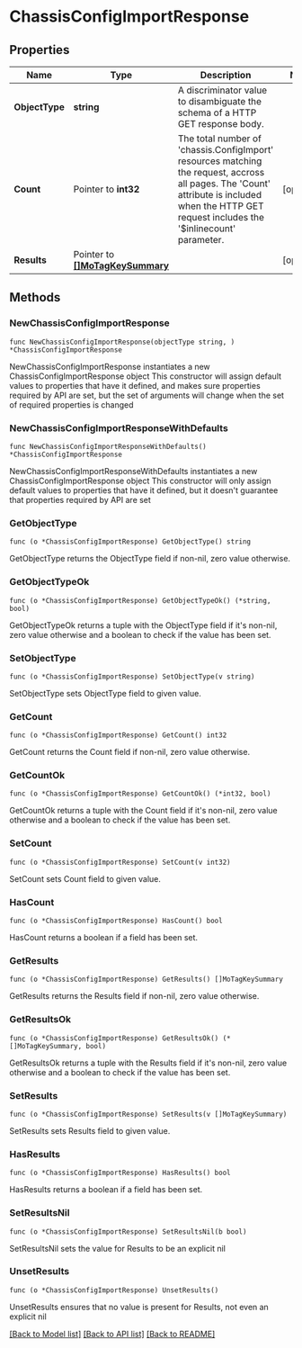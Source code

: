 # ChassisConfigImportResponse

## Properties

Name | Type | Description | Notes
------------ | ------------- | ------------- | -------------
**ObjectType** | **string** | A discriminator value to disambiguate the schema of a HTTP GET response body. | 
**Count** | Pointer to **int32** | The total number of &#39;chassis.ConfigImport&#39; resources matching the request, accross all pages. The &#39;Count&#39; attribute is included when the HTTP GET request includes the &#39;$inlinecount&#39; parameter. | [optional] 
**Results** | Pointer to [**[]MoTagKeySummary**](MoTagKeySummary.md) |  | [optional] 

## Methods

### NewChassisConfigImportResponse

`func NewChassisConfigImportResponse(objectType string, ) *ChassisConfigImportResponse`

NewChassisConfigImportResponse instantiates a new ChassisConfigImportResponse object
This constructor will assign default values to properties that have it defined,
and makes sure properties required by API are set, but the set of arguments
will change when the set of required properties is changed

### NewChassisConfigImportResponseWithDefaults

`func NewChassisConfigImportResponseWithDefaults() *ChassisConfigImportResponse`

NewChassisConfigImportResponseWithDefaults instantiates a new ChassisConfigImportResponse object
This constructor will only assign default values to properties that have it defined,
but it doesn't guarantee that properties required by API are set

### GetObjectType

`func (o *ChassisConfigImportResponse) GetObjectType() string`

GetObjectType returns the ObjectType field if non-nil, zero value otherwise.

### GetObjectTypeOk

`func (o *ChassisConfigImportResponse) GetObjectTypeOk() (*string, bool)`

GetObjectTypeOk returns a tuple with the ObjectType field if it's non-nil, zero value otherwise
and a boolean to check if the value has been set.

### SetObjectType

`func (o *ChassisConfigImportResponse) SetObjectType(v string)`

SetObjectType sets ObjectType field to given value.


### GetCount

`func (o *ChassisConfigImportResponse) GetCount() int32`

GetCount returns the Count field if non-nil, zero value otherwise.

### GetCountOk

`func (o *ChassisConfigImportResponse) GetCountOk() (*int32, bool)`

GetCountOk returns a tuple with the Count field if it's non-nil, zero value otherwise
and a boolean to check if the value has been set.

### SetCount

`func (o *ChassisConfigImportResponse) SetCount(v int32)`

SetCount sets Count field to given value.

### HasCount

`func (o *ChassisConfigImportResponse) HasCount() bool`

HasCount returns a boolean if a field has been set.

### GetResults

`func (o *ChassisConfigImportResponse) GetResults() []MoTagKeySummary`

GetResults returns the Results field if non-nil, zero value otherwise.

### GetResultsOk

`func (o *ChassisConfigImportResponse) GetResultsOk() (*[]MoTagKeySummary, bool)`

GetResultsOk returns a tuple with the Results field if it's non-nil, zero value otherwise
and a boolean to check if the value has been set.

### SetResults

`func (o *ChassisConfigImportResponse) SetResults(v []MoTagKeySummary)`

SetResults sets Results field to given value.

### HasResults

`func (o *ChassisConfigImportResponse) HasResults() bool`

HasResults returns a boolean if a field has been set.

### SetResultsNil

`func (o *ChassisConfigImportResponse) SetResultsNil(b bool)`

 SetResultsNil sets the value for Results to be an explicit nil

### UnsetResults
`func (o *ChassisConfigImportResponse) UnsetResults()`

UnsetResults ensures that no value is present for Results, not even an explicit nil

[[Back to Model list]](../README.md#documentation-for-models) [[Back to API list]](../README.md#documentation-for-api-endpoints) [[Back to README]](../README.md)


